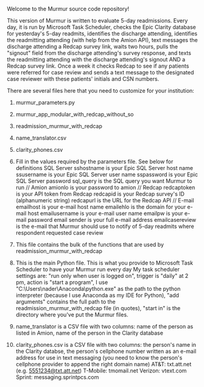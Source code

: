 Welcome to the Murmur source code repository! 

This version of Murmur is written to evaluate 5-day readmissions. Every day, it is run by Microsoft Task Scheduler, checks the Epic Clarity database for yesterday's 5-day readmits, identifies the discharge attending, identifies the readmitting attending (with help from the Amion API), text messages the discharge attending a Redcap survey link, waits two hours, pulls the "signout" field from the discharge attending's survey response, and texts the readmitting attending with the discharge attending's signout AND a Redcap survey link. Once a week it checks Redcap to see if any patients were referred for case review and sends a text message to the designated case reviewer with these patients' initials and CSN numbers.

There are several files here that you need to customize for your institution:
1) murmur_parameters.py
2) murmur_app_modular_with_redcap_without_so
3) readmission_murmur_with_redcap
4) name_translator.csv
5) clarity_phones.csv


1) Fill in the values required by the parameters file. See below for definitions
SQL Server
sshostname is your Epic SQL Server host name
ssusername is your Epic SQL Server user name
sspassword is your Epic SQL Server password
sql_query is the SQL query you want Murmur to run
//
Amion
amionlo is your password to amion
//
Redcap
redcaptoken is your API token from Redcap
redcapid is your Redcap survey's ID (alphanumeric string)
redcapurl is the URL for the Redcap API
//
E-mail
emailhost is your e-mail host name
emailehlo is the domain for your e-mail host
emailusername is your e-mail user name
emailpw is your e-mail password
email sender is your full e-mail address
emailcasereview is the e-mail that Murmur should use to notify of 5-day readmits where respondent requested case review

2) This file contains the bulk of the functions that are used by readmission_murmur_with_redcap

3) This is the main Python file. This is what you provide to Microsoft Task Scheduler to have your Murmur run every day
My task scheduler settings are: "run only when user is logged on", trigger is "daily" at 2 pm, action is "start a program", I use "C:\Users\nader\Anaconda\python.exe" as the path to the python interpreter (because I use Anaconda as my IDE for Python), "add arguments" contains the full path to the readmission_murmur_with_redcap file (in quotes), "start in" is the directory where you've put the Murmur files.

4) name_translator is a CSV file with two columns: name of the person as listed in Amion, name of the person in the Clarity database

5) clarity_phones.csv is a CSV file with two columns: the person's name in the Clarity databse, the person's cellphone number written as an e-mail address for use in text messaging (you need to know the person's cellphone provider to append the right domain name)
AT&T: txt.att.net (e.g. 5551234@txt.att.net)
T-Mobile: tmomail.net
Verizon: vtext.com
Sprint: messaging.sprintpcs.com
